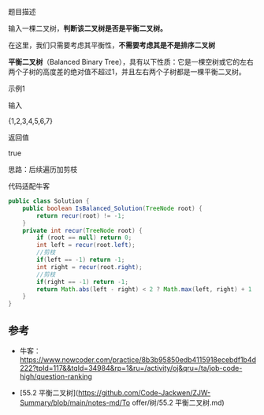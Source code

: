 题目描述

输入一棵二叉树，**判断该二叉树是否是平衡二叉树。**

在这里，我们只需要考虑其平衡性，**不需要考虑其是不是排序二叉树**

**平衡二叉树**（Balanced Binary Tree），具有以下性质：它是一棵空树或它的左右两个子树的高度差的绝对值不超过1，并且左右两个子树都是一棵平衡二叉树。



示例1

输入

{1,2,3,4,5,6,7}

返回值

true



思路：后续遍历加剪枝

代码适配牛客

````java
public class Solution {
    public boolean IsBalanced_Solution(TreeNode root) {
        return recur(root) != -1;
    }
    private int recur(TreeNode root) {
        if (root == null) return 0;
        int left = recur(root.left);
        //剪枝
        if(left == -1) return -1;
        int right = recur(root.right);
        //剪枝
        if(right == -1) return -1;
        return Math.abs(left - right) < 2 ? Math.max(left, right) + 1 : -1;
    }
}
````



## 参考

- 牛客：https://www.nowcoder.com/practice/8b3b95850edb4115918ecebdf1b4d222?tpId=117&&tqId=34984&rp=1&ru=/activity/oj&qru=/ta/job-code-high/question-ranking

- [55.2 平衡二叉树](https://github.com/Code-Jackwen/ZJW-Summary/blob/main/notes-md/To offer/树/55.2 平衡二叉树.md)